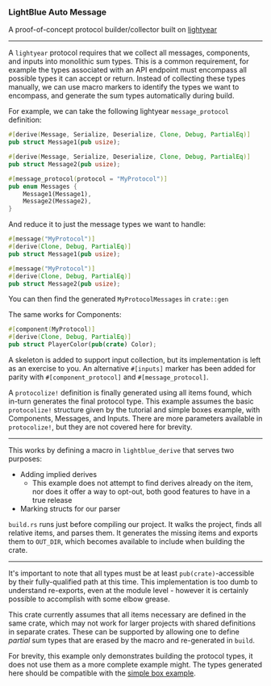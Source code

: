 ### LightBlue Auto Message

A proof-of-concept protocol builder/collector built on [lightyear](https://github.com/cBournhonesque/lightyear)

---

A `lightyear` protocol requires that we collect all messages, components, and inputs into monolithic sum types. This is a common requirement, for example the types associated with an API endpoint must encompass all possible types it can accept or return. Instead of collecting these types manually, we can use macro markers to identify the types we want to encompass, and generate the sum types automatically during build.

For example, we can take the following lightyear `message_protocol` definition:
```rust
#[derive(Message, Serialize, Deserialize, Clone, Debug, PartialEq)]
pub struct Message1(pub usize);

#[derive(Message, Serialize, Deserialize, Clone, Debug, PartialEq)]
pub struct Message2(pub usize);

#[message_protocol(protocol = "MyProtocol")]
pub enum Messages {
    Message1(Message1),
    Message2(Message2),
}
```

And reduce it to just the message types we want to handle:
```rust
#[message("MyProtocol")]
#[derive(Clone, Debug, PartialEq)]
pub struct Message1(pub usize);

#[message("MyProtocol")]
#[derive(Clone, Debug, PartialEq)]
pub struct Message2(pub usize);
```

You can then find the generated `MyProtocolMessages` in `crate::gen`

The same works for Components:
```rust
#[component(MyProtocol)]
#[derive(Clone, Debug, PartialEq)]
pub struct PlayerColor(pub(crate) Color);
```

A skeleton is added to support input collection, but its implementation is left as an exercise to you. An alternative `#[inputs]` marker has been added for parity with `#[component_protocol]` and `#[message_protocol]`.

A `protocolize!` definition is finally generated using all items found, which in-turn generates the final protocol type. This example assumes the basic `protocolize!` structure given by the tutorial and simple boxes example, with Components, Messages, and Inputs. There are more parameters available in `protocolize!`, but they are not covered here for brevity.

---

This works by defining a macro in `lightblue_derive` that serves two purposes:
  - Adding implied derives
    - This example does not attempt to find derives already on the item, nor does it offer a way to opt-out, both good features to have in a true release
  - Marking structs for our parser

`build.rs` runs just before compiling our project. It walks the project, finds all relative items, and parses them. It generates the missing items and exports them to `OUT_DIR`, which becomes available to include when building the crate.

---

It's important to note that all types must be at least `pub(crate)`-accessible by their fully-qualified path at this time. This implementation is too dumb to understand re-exports, even at the module level - however it is certainly possible to accomplish with some elbow grease.

This crate currently assumes that all items necessary are defined in the same crate, which may not work for larger projects with shared definitions in separate crates. These can be supported by allowing one to define *partial* sum types that are erased by the macro and re-generated in `build`.

For brevity, this example only demonstrates building the protocol types, it does not use them as a more complete example might. The types generated here should be compatible with the [simple box example](https://github.com/cBournhonesque/lightyear/tree/0.11.0/examples/simple_box).
